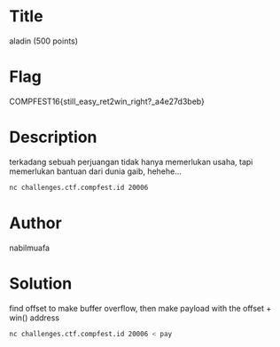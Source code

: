# Title
aladin (500 points)

# Flag
COMPFEST16{still_easy_ret2win_right?_a4e27d3beb}

# Description
terkadang sebuah perjuangan tidak hanya memerlukan usaha, tapi memerlukan bantuan dari dunia gaib, hehehe...

```bash
nc challenges.ctf.compfest.id 20006
```

# Author
nabilmuafa

# Solution
find offset to make buffer overflow, then make payload with the offset + win() address

```bash
nc challenges.ctf.compfest.id 20006 < pay
```